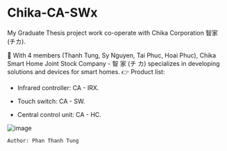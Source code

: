 # Chika-CA-SWx

My Graduate Thesis project work co-operate with Chika Corporation 智家 (チカ).

📍 With 4 members (Thanh Tung, Sy Nguyen, Tai Phuc, Hoai Phuc), Chika Smart Home Joint Stock Company - 智 家 (チ カ) specializes in developing  solutions and devices for smart homes.
👉 Product list:

- Infrared controller: CA - IRX.

- Touch switch: CA - SW.

- Central control unit: CA - HC.



![image](https://user-images.githubusercontent.com/48848418/72683184-a8249100-3b07-11ea-97ea-71700537be0d.png)

    Author: Phan Thanh Tung
